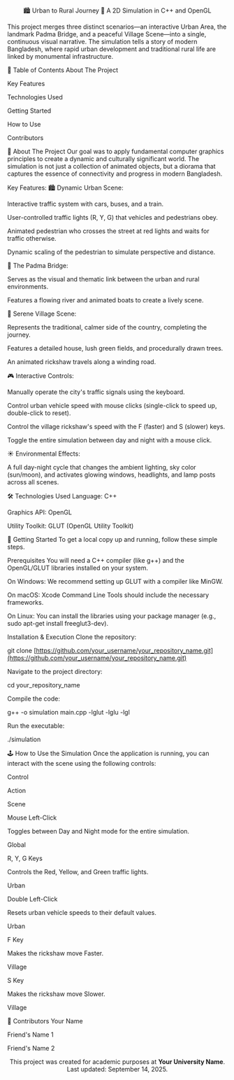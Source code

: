 <div align="center">

🏙️ Urban to Rural Journey 🌉
A 2D Simulation in C++ and OpenGL
</div>

This project merges three distinct scenarios—an interactive Urban Area, the landmark Padma Bridge, and a peaceful Village Scene—into a single, continuous visual narrative. The simulation tells a story of modern Bangladesh, where rapid urban development and traditional rural life are linked by monumental infrastructure.


📖 Table of Contents
About The Project

Key Features

Technologies Used

Getting Started

How to Use

Contributors

🎯 About The Project
Our goal was to apply fundamental computer graphics principles to create a dynamic and culturally significant world. The simulation is not just a collection of animated objects, but a diorama that captures the essence of connectivity and progress in modern Bangladesh.

Key Features:
🏙️ Dynamic Urban Scene:

Interactive traffic system with cars, buses, and a train.

User-controlled traffic lights (R, Y, G) that vehicles and pedestrians obey.

Animated pedestrian who crosses the street at red lights and waits for traffic otherwise.

Dynamic scaling of the pedestrian to simulate perspective and distance.

🌉 The Padma Bridge:

Serves as the visual and thematic link between the urban and rural environments.

Features a flowing river and animated boats to create a lively scene.

🏡 Serene Village Scene:

Represents the traditional, calmer side of the country, completing the journey.

Features a detailed house, lush green fields, and procedurally drawn trees.

An animated rickshaw travels along a winding road.

🎮 Interactive Controls:

Manually operate the city's traffic signals using the keyboard.

Control urban vehicle speed with mouse clicks (single-click to speed up, double-click to reset).

Control the village rickshaw's speed with the F (faster) and S (slower) keys.

Toggle the entire simulation between day and night with a mouse click.

☀️ Environmental Effects:

A full day-night cycle that changes the ambient lighting, sky color (sun/moon), and activates glowing windows, headlights, and lamp posts across all scenes.

🛠️ Technologies Used
Language: C++

Graphics API: OpenGL

Utility Toolkit: GLUT (OpenGL Utility Toolkit)

🚀 Getting Started
To get a local copy up and running, follow these simple steps.

Prerequisites
You will need a C++ compiler (like g++) and the OpenGL/GLUT libraries installed on your system.

On Windows: We recommend setting up GLUT with a compiler like MinGW.

On macOS: Xcode Command Line Tools should include the necessary frameworks.

On Linux: You can install the libraries using your package manager (e.g., sudo apt-get install freeglut3-dev).

Installation & Execution
Clone the repository:

git clone [https://github.com/your_username/your_repository_name.git](https://github.com/your_username/your_repository_name.git)

Navigate to the project directory:

cd your_repository_name

Compile the code:

g++ -o simulation main.cpp -lglut -lglu -lgl

Run the executable:

./simulation

🕹️ How to Use the Simulation
Once the application is running, you can interact with the scene using the following controls:

Control

Action

Scene

Mouse Left-Click

Toggles between Day and Night mode for the entire simulation.

Global

R, Y, G Keys

Controls the Red, Yellow, and Green traffic lights.

Urban

Double Left-Click

Resets urban vehicle speeds to their default values.

Urban

F Key

Makes the rickshaw move Faster.

Village

S Key

Makes the rickshaw move Slower.

Village

🤝 Contributors
Your Name

Friend's Name 1

Friend's Name 2

<p align="center">
This project was created for academic purposes at <b>Your University Name</b>.
<br>
Last updated: September 14, 2025.
</p>
